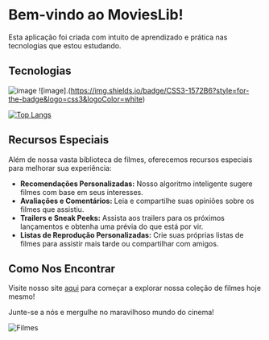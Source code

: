 # Bem-vindo ao MoviesLib!

Esta aplicação foi criada com intuito de aprendizado e prática nas tecnologias que estou estudando.
## Tecnologias

![image](https://img.shields.io/badge/React-20232A?style=for-the-badge&logo=react&logoColor=61DAFB) ![image].(https://img.shields.io/badge/CSS3-1572B6?style=for-the-badge&logo=css3&logoColor=white)

[![Top Langs](https://github-readme-stats.vercel.app/api/top-langs/?username=anuraghazra&layout=compact)](https://github.com/anuraghazra/github-readme-stats)



## Recursos Especiais

Além de nossa vasta biblioteca de filmes, oferecemos recursos especiais para melhorar sua experiência:

- **Recomendações Personalizadas:** Nosso algoritmo inteligente sugere filmes com base em seus interesses.
- **Avaliações e Comentários:** Leia e compartilhe suas opiniões sobre os filmes que assistiu.
- **Trailers e Sneak Peeks:** Assista aos trailers para os próximos lançamentos e obtenha uma prévia do que está por vir.
- **Listas de Reprodução Personalizadas:** Crie suas próprias listas de filmes para assistir mais tarde ou compartilhar com amigos.

## Como Nos Encontrar

Visite nosso site [aqui](https://www.exemplo.com) para começar a explorar nossa coleção de filmes hoje mesmo!

Junte-se a nós e mergulhe no maravilhoso mundo do cinema!

![Filmes](link_para_imagem.jpg)

